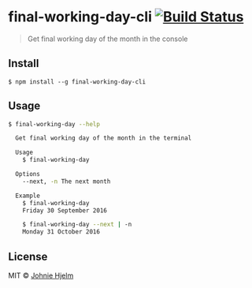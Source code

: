 # final-working-day-cli [![Build Status](https://travis-ci.org/johnie/final-working-day-cli.svg?branch=master)](https://travis-ci.org/johnie/final-working-day-cli)

> Get final working day of the month in the console

## Install

```
$ npm install --g final-working-day-cli
```

## Usage

```sh
$ final-working-day --help

  Get final working day of the month in the terminal

  Usage
   	$ final-working-day

  Options
   	--next, -n The next month

  Example
   	$ final-working-day
   	Friday 30 September 2016

   	$ final-working-day --next | -n
   	Monday 31 October 2016
```

## License

MIT © [Johnie Hjelm](https://johnie.com)
